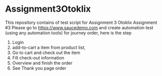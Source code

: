 # Assignment3Otoklix
This repository contains of test script for Assignment 3 Otoklix
Assignment #3
Please go to https://www.saucedemo.com and create automation test (using any automation tools) for journey order, here is the step
1. Login
2. add-to-cart a item from product list,
3. Go to cart and check out the item
4. Fill check-out information
5. Overview and finish the order
6. See Thank you page order
